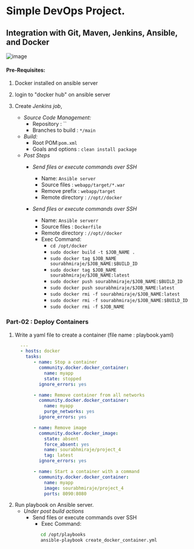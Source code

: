 # Simple DevOps Project.
## Integration with Git, Maven, Jenkins, Ansible, and Docker

![image](https://user-images.githubusercontent.com/57230194/128148530-91494aa1-e1fd-4d93-a020-05398103aec5.png)


#### Pre-Requisites:
1. Docker installed on ansible server 
2. login to "docker hub" on ansible server

1. Create *Jenkins job*,
   - *Source Code Management:*
      - Repository : ``
      - Branches to build : `*/main`  
   - *Build:*
     - Root POM:`pom.xml`
     - Goals and options : `clean install package`
   - *Post Steps*
     - *Send files or execute commands over SSH*
       - Name: `Ansible server`
       - Source files	: `webapp/target/*.war`
       - Remove prefix	: `webapp/target`
       - Remote directory	: `//opt//docker`

     - *Send files or execute commands over SSH*
       - Name: `Ansible serverr`
       - Source files	: `Dockerfile`
       - Remote directory	: `//opt//docker`
       - Exec Command: 
            - `cd /opt/docker`
            - `sudo docker build -t $JOB_NAME .`
            - `sudo docker tag $JOB_NAME sourabhmiraje/$JOB_NAME:$BUILD_ID`
            - `sudo docker tag $JOB_NAME sourabhmiraje/$JOB_NAME:latest`
            - `sudo docker push sourabhmiraje/$JOB_NAME:$BUILD_ID`
            - `sudo docker push sourabhmiraje/$JOB_NAME:latest`
            - `sudo docker rmi -f sourabhmiraje/$JOB_NAME:latest`
            - `sudo docker rmi -f sourabhmiraje/$JOB_NAME:$BUILD_ID`
            - `sudo docker rmi -f $JOB_NAME`


### Part-02 : Deploy Containers

1. Write a yaml file to create a container (file name : playbook.yaml)
   ```yaml
     ---
     - hosts: docker
       tasks:
          - name: Stop a container
            community.docker.docker_container:
              name: myapp
              state: stopped
            ignore_errors: yes

          - name: Remove container from all networks
            community.docker.docker_container:
              name: myapp
              purge_networks: yes
            ignore_errors: yes

          - name: Remove image
            community.docker.docker_image:
              state: absent
              force_absent: yes
              name: sourabhmiraje/project_4
              tag: latest
            ignore_errors: yes

          - name: Start a container with a command
            community.docker.docker_container:
              name: myapp
              image: sourabhmiraje/project_4
              ports: 8090:8080

1. Run playbook on Ansible server. 
     - *Under post build actions*
        - Send files or execute commands over SSH
          - Exec Command: 
          ```sh
             cd /opt/playbooks
             ansible-playbook create_docker_container.yml
            ```
